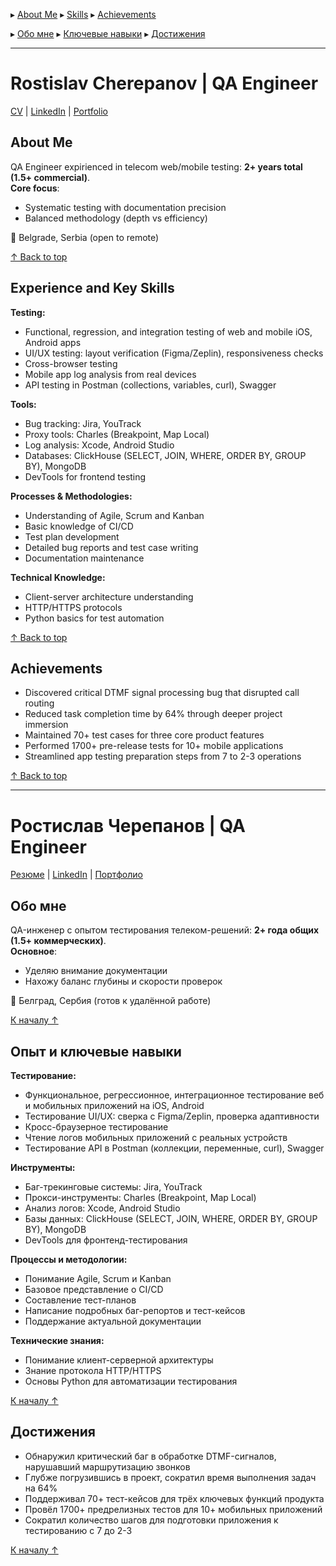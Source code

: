 <a name="table-of-contents"></a> ▸ [About Me](#about-me) ▸ [Skills](#skills) ▸ [Achievements](#achievements)
 
<a name="содержание"></a> ▸ [Обо мне](#обо-мне) ▸ [Ключевые навыки](#ключевые-навыки) ▸ [Достижения](#достижения)  

---

<!-- English version -->
# Rostislav Cherepanov | QA Engineer

[CV](https://drive.google.com/file/d/12Ns-pdOya-e8vJmFqP4o6U9v_lbKxF6h/view?usp=sharing) | [LinkedIn](https://www.linkedin.com/in/webcheriff) | [Portfolio](https://github.com/webcheriff/portfolio/blob/main/Portfolio%20(EN).md)

<a name="about-me"></a>
## About Me
QA Engineer expirienced in telecom web/mobile testing: **2+ years total (1.5+ commercial)**.  
**Core focus**:  
- Systematic testing with documentation precision  
- Balanced methodology (depth vs efficiency)  

📍 Belgrade, Serbia (open to remote)  

[↑ Back to top](#table-of-contents)

<a name="skills"></a>
## Experience and Key Skills

**Testing:**
- Functional, regression, and integration testing of web and mobile iOS, Android apps
- UI/UX testing: layout verification (Figma/Zeplin), responsiveness checks
- Cross-browser testing
- Mobile app log analysis from real devices
- API testing in Postman (collections, variables, curl), Swagger

**Tools:**
- Bug tracking: Jira, YouTrack
- Proxy tools: Charles (Breakpoint, Map Local)
- Log analysis: Xcode, Android Studio
- Databases: ClickHouse (SELECT, JOIN, WHERE, ORDER BY, GROUP BY), MongoDB
- DevTools for frontend testing

**Processes & Methodologies:**
- Understanding of Agile, Scrum and Kanban
- Basic knowledge of CI/CD
- Test plan development
- Detailed bug reports and test case writing
- Documentation maintenance

**Technical Knowledge:**
- Client-server architecture understanding
- HTTP/HTTPS protocols
- Python basics for test automation

[↑ Back to top](#table-of-contents)

<a name="achievements"></a>
## Achievements
- Discovered critical DTMF signal processing bug that disrupted call routing
- Reduced task completion time by 64% through deeper project immersion
- Maintained 70+ test cases for three core product features
- Performed 1700+ pre-release tests for 10+ mobile applications
- Streamlined app testing preparation steps from 7 to 2-3 operations

[↑ Back to top](#table-of-contents)

---

<!-- Русская версия -->
# Ростислав Черепанов | QA Engineer

[Резюме](https://drive.google.com/file/d/12-Gcdn7j5O4QI_HwftZ_DWtRbdJhV8RD/view?usp=sharing) | [LinkedIn](https://www.linkedin.com/in/webcheriff) | [Портфолио](https://github.com/webcheriff/portfolio/blob/main/Portfolio%20(RU).md)

<a name="обо-мне"></a>
## Обо мне
QA-инженер с опытом тестирования телеком-решений: **2+ года общих (1.5+ коммерческих)**.  
**Основное**:  
- Уделяю внимание документации  
- Нахожу баланс глубины и скорости проверок  

📍 Белград, Сербия (готов к удалённой работе)  

[К началу ↑](#содержание)

<a name="ключевые-навыки"></a>
## Опыт и ключевые навыки

**Тестирование:**
- Функциональное, регрессионное, интеграционное тестирование веб и мобильных приложений на iOS, Android
- Тестирование UI/UX: сверка с Figma/Zeplin, проверка адаптивности
- Кросс-браузерное тестирование
- Чтение логов мобильных приложений с реальных устройств
- Тестирование API в Postman (коллекции, переменные, curl), Swagger

**Инструменты:**
- Баг-трекинговые системы: Jira, YouTrack
- Прокси-инструменты: Charles (Breakpoint, Map Local)
- Анализ логов: Xcode, Android Studio
- Базы данных: ClickHouse (SELECT, JOIN, WHERE, ORDER BY, GROUP BY), MongoDB
- DevTools для фронтенд-тестирования

**Процессы и методологии:**
- Понимание Agile, Scrum и Kanban
- Базовое представление о CI/CD
- Составление тест-планов
- Написание подробных баг-репортов и тест-кейсов
- Поддержание актуальной документации

**Технические знания:**
- Понимание клиент-серверной архитектуры
- Знание протокола HTTP/HTTPS
- Основы Python для автоматизации тестирования

[К началу ↑](#содержание)

<a name="достижения"></a>
## Достижения
- Обнаружил критический баг в обработке DTMF-сигналов, нарушавший маршрутизацию звонков
- Глубже погрузившись в проект, сократил время выполнения задач на 64% 
- Поддерживал 70+ тест-кейсов для трёх ключевых функций продукта
- Провёл 1700+ предрелизных тестов для 10+ мобильных приложений
- Сократил количество шагов для подготовки приложения к тестированию с 7 до 2-3

[К началу ↑](#содержание)
